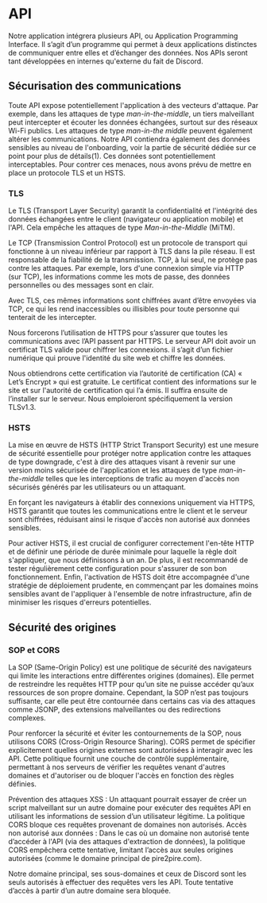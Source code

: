 # API 
Notre application intégrera plusieurs API, ou Application Programming Interface. Il s’agit d’un programme qui permet à deux applications distinctes de communiquer entre elles et d’échanger des données. Nos APIs seront tant développées en internes qu'externe du fait de Discord. 

## Sécurisation des communications
Toute API expose potentiellement l'application à des vecteurs d'attaque. Par exemple, dans les attaques de type *man-in-the-middle*, un tiers malveillant peut intercepter et écouter les données échangées, surtout sur des réseaux Wi-Fi publics. Les attaques de type *man-in-the middle* peuvent également altérer les communications. Notre API contiendra également des données sensibles au niveau de l'onboarding, voir la partie de sécurité dédiée sur ce point pour plus de détails(1). Ces données sont potentiellement interceptables. Pour contrer ces menaces, nous avons prévu de mettre en place un protocole TLS et un HSTS.

### TLS
Le TLS (Transport Layer Security) garantit la confidentialité et l'intégrité des données échangées entre le client (navigateur ou application mobile) et l'API. Cela empêche les attaques de type *Man-in-the-Middle* (MiTM).

Le TCP (Transmission Control Protocol) est un protocole de transport qui fonctionne à un niveau inférieur par rapport à TLS dans la pile réseau. Il est responsable de la fiabilité de la transmission. TCP, à lui seul, ne protège pas contre les attaques. Par exemple, lors d'une connexion simple via HTTP (sur TCP), les informations comme les mots de passe, des données personnelles ou des messages sont en clair.

Avec TLS, ces mêmes informations sont chiffrées avant d’être envoyées via TCP, ce qui les rend inaccessibles ou illisibles pour toute personne qui tenterait de les intercepter.

Nous forcerons l’utilisation de HTTPS pour s’assurer que toutes les communications avec l’API passent par HTTPS. Le serveur API doit avoir un certificat TLS valide pour chiffrer les connexions. il s’agit d’un fichier numérique qui prouve l'identité du site web et chiffre les données.

Nous obtiendrons cette certification via l’autorité de certification (CA) « Let’s Encrypt » qui est gratuite. Le certificat contient des informations sur le site et sur l'autorité de certification qui l’a émis. Il suffira ensuite de l’installer sur le serveur. Nous emploieront spécifiquement la version TLSv1.3.

### HSTS
La mise en œuvre de HSTS (HTTP Strict Transport Security) est une mesure de sécurité essentielle pour protéger notre application contre les attaques de type downgrade, c'est à dire des attaques visant à revenir sur une version moins sécurisée de l'application et les attaques de type *man-in-the-middle* telles que les interceptions de trafic au moyen d'accès non sécurisés générés par les utilisateurs ou un attaquant.

En forçant les navigateurs à établir des connexions uniquement via HTTPS, HSTS garantit que toutes les communications entre le client et le serveur sont chiffrées, réduisant ainsi le risque d'accès non autorisé aux données sensibles.

Pour activer HSTS, il est crucial de configurer correctement l'en-tête HTTP et de définir une période de durée minimale pour laquelle la règle doit s'appliquer, que nous définissons à un an. De plus, il est recommandé de tester régulièrement cette configuration pour s'assurer de son bon fonctionnement. Enfin, l'activation de HSTS doit être accompagnée d'une stratégie de déploiement prudente, en commençant par les domaines moins sensibles avant de l'appliquer à l'ensemble de notre infrastructure, afin de minimiser les risques d'erreurs potentielles.

## Sécurité des origines
### SOP et CORS
La SOP (Same-Origin Policy) est une politique de sécurité des navigateurs qui limite les interactions entre différentes origines (domaines). Elle permet de restreindre les requêtes HTTP pour qu’un site ne puisse accéder qu’aux ressources de son propre domaine. Cependant, la SOP n’est pas toujours suffisante, car elle peut être contournée dans certains cas via des attaques comme JSONP, des extensions malveillantes ou des redirections complexes.

Pour renforcer la sécurité et éviter les contournements de la SOP, nous utilisons CORS (Cross-Origin Resource Sharing). CORS permet de spécifier explicitement quelles origines externes sont autorisées à interagir avec les API. Cette politique fournit une couche de contrôle supplémentaire, permettant à nos serveurs de vérifier les requêtes venant d'autres domaines et d'autoriser ou de bloquer l'accès en fonction des règles définies.

Prévention des attaques XSS : Un attaquant pourrait essayer de créer un script malveillant sur un autre domaine pour exécuter des requêtes API en utilisant les informations de session d’un utilisateur légitime. La politique CORS bloque ces requêtes provenant de domaines non autorisés.
Accès non autorisé aux données : Dans le cas où un domaine non autorisé tente d’accéder à l'API (via des attaques d'extraction de données), la politique CORS empêchera cette tentative, limitant l’accès aux seules origines autorisées (comme le domaine principal de pire2pire.com).

Notre domaine principal, ses sous-domaines et ceux de Discord sont les seuls autorisés à effectuer des requêtes vers les API. Toute tentative d’accès à partir d’un autre domaine sera bloquée.

